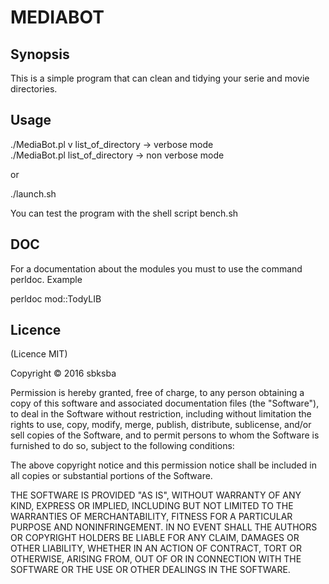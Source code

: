MEDIABOT
========

Synopsis
--------

This is a simple program that can clean and tidying your serie and movie directories.

Usage
-----

./MediaBot.pl v list_of_directory -> verbose mode     
./MediaBot.pl list_of_directory   -> non verbose mode     

or

./launch.sh

You can test the program with the shell script bench.sh

## DOC

For a documentation about the modules you must to use the command perldoc.
Example

perldoc mod::TodyLIB

## Licence

(Licence MIT)

Copyright © 2016 sbksba

Permission is hereby granted, free of charge, to any person obtaining a copy of this software and associated documentation files (the "Software"), to deal in the Software without restriction, including without limitation the rights to use, copy, modify, merge, publish, distribute, sublicense, and/or sell copies of the Software, and to permit persons to whom the Software is furnished to do so, subject to the following conditions:

The above copyright notice and this permission notice shall be included in all copies or substantial portions of the Software.

THE SOFTWARE IS PROVIDED "AS IS", WITHOUT WARRANTY OF ANY KIND, EXPRESS OR IMPLIED, INCLUDING BUT NOT LIMITED TO THE WARRANTIES OF MERCHANTABILITY, FITNESS FOR A PARTICULAR PURPOSE AND NONINFRINGEMENT. IN NO EVENT SHALL THE AUTHORS OR COPYRIGHT HOLDERS BE LIABLE FOR ANY CLAIM, DAMAGES OR OTHER LIABILITY, WHETHER IN AN ACTION OF CONTRACT, TORT OR OTHERWISE, ARISING FROM, OUT OF OR IN CONNECTION WITH THE SOFTWARE OR THE USE OR OTHER DEALINGS IN THE SOFTWARE.
